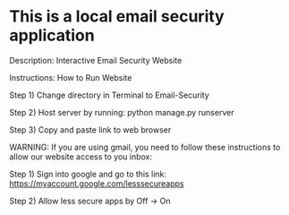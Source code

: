 # This is a local email security application

Description: Interactive Email Security Website

Instructions: How to Run Website

Step 1) Change directory in Terminal to Email-Security

Step 2) Host server by running: python manage.py runserver

Step 3) Copy and paste link to web browser

WARNING: If you are using gmail, you need to follow these instructions to allow our website access to you inbox:

Step 1) Sign into google and go to this link: https://myaccount.google.com/lesssecureapps

Step 2) Allow less secure apps by Off -> On
